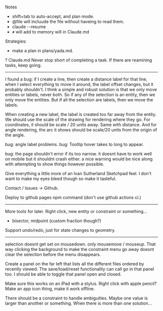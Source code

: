 Notes
- shift+tab to auto-accept, and plan mode.
- @file will incluude the file without haveing to read them.
- claude --resume
- `#` will add to memory will in Claude.md

Strategies:
- make a plan in plans/yada.md.

? Claude.md Never stop short of completing a task. If there are reamining tasks, keep going.

---


I found a bug: if I create a line, then create a distance label for that line, when I select everything to move it around, the label offset changes, but it probably shouldn't. I think a simple and robust solution is that we only move entities or labels, never both. So if any of the selection is an entity, then we only move the entities. But if all the selection are labels, then we move the labels.


When creating a new label, the label is created too far away from the entity. We should use the scale of the drawing for rendering where they go. For coordinates, it should be scale / 20 units away. Same with distance. And for angle rendering, the arc it shows should be scale/20 units from the origin of the angle.


bug: angle label problems.
bug: Tooltip hover takes to long to appear.


bug: the page shouldn't error if its too narrow. it doesnt have to work well on mobile but it shouldnt crash either. a nice warning would be nice along with attempting to show things however possible.



Give everything a little more of an Ivan Sutherland Sketchpad feel. I don't want to make my eyes bleed though so make it tasteful.

Contact / Issues -> Github.

Deploy to github pages npm command (don't use github actions ci.)


---

More tools for later. Right click, new entity or constraint or something...
- bisector, midpoint (custom fraction though?)


Support undo/redo, just for state changes to geometry.

---

selection doesnt get set on mousedown. only mousemove / mouseup. That way clicking the background to make the constraint menu go away doesnt clear the selection before the menu disappears.


Create a panel on the far left that lists all the different files ordered by recently viewed. The save/load/reset functionality can call go in that panel too. I should be able to toggle that panel open and closed.




Make sure this works on an iPad with a stylus. Right click with apple pencil?
Make an app icon thing, make it work offline.


There should be a constraint to handle ambiguities. Maybe one value is larger than another or something. When there is more than one solution...



